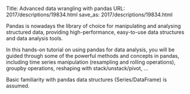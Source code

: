 Title: Advanced data wrangling with pandas
URL: 2017/descriptions/19834.html
save_as: 2017/descriptions/19834.html



Pandas is nowadays the library of choice for manipulating and analysing structured data, providing high-performance, easy-to-use data structures and data analysis tools.

In this hands-on tutorial on using pandas for data analysis, you will be guided through some of the powerful methods and concepts in pandas, including time series manipulation (resampling and rolling operations), groupby operations, reshaping with stack/unstack/pivot, …

Basic familiarity with pandas data structures (Series/DataFrame) is assumed.